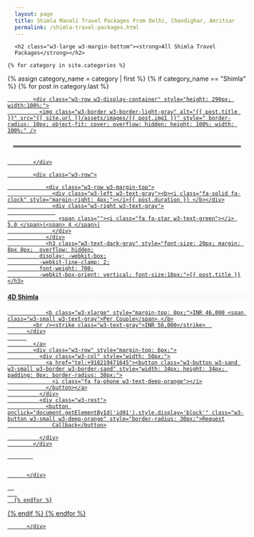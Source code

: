 ```yaml
---
layout: page
title: Shimla Manali Travel Packages From Delhi, Chandighar, Amritsar
permalink: /shimla-travel-packages.html
---
```



<div class="w3-row w3-content">
  <div id="Explore" class="city">

    

    <h2 class="w3-large w3-margin-bottom"><strong>All Shimla Travel Packages</strong></h2>
    
<div class="w3-row w3-row-padding" style="margin: 0px -16px;">

  
    {% for category in site.categories %}
  {% assign category_name = category | first %}
  {% if category_name == "Shimla" %}
  {% for post in category.last %}
   <div class="w3-third w3-row w3-margin-bottom">
<a href="{{ post.url }}">

            <div class="w3-row w3-display-container" style="height: 290px; width:100%;">
              <img class="w3-border w3-border-light-gray" alt="{{ post.title }}" src="{{ site.url }}/assets/images/{{ post.img1 }}" style=" border-radius: 10px; object-fit: cover; overflow: hidden; height: 100%; width: 100%;" />
<div class="w3-display-topright" style="padding: 12px;">
   <div style="background-color: #00000080; padding: 2.5px 7px; border-radius: 30px;">
    <i style="margin-top: 6px;" class="w3-large w3-text-light-gray fa-regular fa-heart"></i>
</div>
</div>



            </div>

            <div class="w3-row">

                <div class="w3-row w3-margin-top">
                  <div class="w3-left w3-text-gray"><b><i class="fa-solid fa-clock" style="margin-right: 4px;"></i>{{ post.duration }} </b></div>
                  <div class="w3-right w3-text-gray">
                   
                    <span class=""><i class="fa fa-star w3-text-green"></i> 5.0 </span>(<span> 4 </span>)
                  </div>
                </div>
                <h3 class="w3-text-dark-gray" style="font-size: 20px; margin: 8px 0px;  overflow: hidden;
              display: -webkit-box;
              -webkit-line-clamp: 2;
              font-weight: 700;
              -webkit-box-orient: vertical; font-size:18px;">{{ post.title }}</h3>

<div class="w3-row w3-text-gray w3-round" style="padding: 6px 0px;  background-image: linear-gradient(#ffffff00, #f9f9f9, #ffffff00);">
 <b> 4D Shimla</b>
</div>

                


                <b class="w3-xlarge" style="margin-top: 0px;">INR 46,000 <span class="w3-small w3-text-gray">Per Couple</span> </b>
            <br /><strike class="w3-text-gray">INR 56,000</strike>  
          </div>
          
            </a>
            <div class="w3-row" style="margin-top: 6px;">
              <div class="w3-col" style="width: 50px;">
                <a href="tel:+918219471645"><button class="w3-button w3-sand w3-small w3-border w3-border-sand" style="width: 34px; height: 34px; padding: 0px; border-radius: 30px;">
                  <i class="fa fa-phone w3-text-deep-orange"></i>
                </button></a>
              </div>
              <div class="w3-rest">
                <button onclick="document.getElementById('id01').style.display='block'" class="w3-button w3-small w3-deep-orange" style="border-radius: 30px;">Request
                  Callback</button>

              </div>
            </div>

            


          </div>

      
       
      {% endfor %}
   
  {% endif %}
{% endfor %}
  
      
        
       
 
  

          </div>


  </div>

  <div id="Shimla" class="city" style="display:none">
    <h2 class="w3-large w3-margin-bottom"><strong>Shimla Family Packages</strong></h2>
   
<div class="w3-row w3-row-padding" style="margin: 0px -16px;">

  
  
      
    <div class="w3-third w3-row w3-margin-bottom">
        <a href="../shimla/shimla-couple-tour-from-chandigarh.html">
        
                    <div class="w3-row w3-display-container" style="height: 290px; width:100%;">
                      <img class="w3-border w3-border-light-gray" alt="Forest Hill Hotel Shimla Himachal" src="../../images/placeholder.webp" style=" border-radius: 10px; object-fit: cover; overflow: hidden; height: 100%; width: 100%;" />
        <div class="w3-display-topright" style="padding: 12px;">
           <div style="background-color: #00000080; padding: 2.5px 7px; border-radius: 30px;">
            <i style="margin-top: 6px;" class="w3-large w3-text-light-gray fa-regular fa-heart"></i>
        </div>
        </div>
        
        
        
                    </div>
        
                    <div class="w3-row">
        
                        <div class="w3-row w3-margin-top">
                          <div class="w3-left w3-text-gray"><b><i class="fa-solid fa-clock" style="margin-right: 4px;"></i> 4 Nights 5 Days</b></div>
                          <div class="w3-right w3-text-gray">
                           
                            <span class=""><i class="fa fa-star w3-text-green"></i> 5.0 </span>(<span> 4 </span>)
                          </div>
                        </div>
                        <h3 class="w3-text-dark-gray" style="font-size: 20px; margin: 8px 0px;  overflow: hidden;
                      display: -webkit-box;
                      -webkit-line-clamp: 2;
                      font-weight: 700;
                      -webkit-box-orient: vertical; font-size:18px;">Shimla Couple Tour From Chandigarh 4 Nighs 5 Days</h3>
        
        <div class="w3-row w3-text-gray w3-round" style="padding: 6px 0px;  background-image: linear-gradient(#ffffff00, #f9f9f9, #ffffff00);">
         <b> 4D Shimla</b>
        </div>
        
                        
        
        
                        <b class="w3-xlarge" style="margin-top: 0px;">INR 46,000 <span class="w3-small w3-text-gray">Per Couple</span> </b>
                    <br /><strike class="w3-text-gray">INR 56,000</strike>  
                  </div>
                  
                    </a>
                    <div class="w3-row" style="margin-top: 6px;">
                      <div class="w3-col" style="width: 50px;">
                        <a href="tel:+918219471645"><button class="w3-button w3-sand w3-small w3-border w3-border-sand" style="width: 34px; height: 34px; padding: 0px; border-radius: 30px;">
                          <i class="fa fa-phone w3-text-deep-orange"></i>
                        </button></a>
                      </div>
                      <div class="w3-rest">
                        <button onclick="document.getElementById('id01').style.display='block'" class="w3-button w3-small w3-deep-orange" style="border-radius: 30px;">Request
                          Callback</button>
        
                      </div>
                    </div>
        
                    
        
        
                  </div>

          </div>



  </div>

  <div id="Manali" class="city" style="display:none">
    <h2 class="w3-large w3-margin-bottom"><strong>Shimla Holiday Packages</strong></h2>
    
<div class="w3-row w3-row-padding" style="margin: 0px -16px;">

  
    <div class="w3-third w3-row w3-margin-bottom">
        <a href="../shimla/shimla-couple-tour-from-chandigarh.html">
        
                    <div class="w3-row w3-display-container" style="height: 290px; width:100%;">
                      <img class="w3-border w3-border-light-gray" alt="Forest Hill Hotel Shimla Himachal" src="../../images/placeholder.webp" style=" border-radius: 10px; object-fit: cover; overflow: hidden; height: 100%; width: 100%;" />
        <div class="w3-display-topright" style="padding: 12px;">
           <div style="background-color: #00000080; padding: 2.5px 7px; border-radius: 30px;">
            <i style="margin-top: 6px;" class="w3-large w3-text-light-gray fa-regular fa-heart"></i>
        </div>
        </div>
        
        
        
                    </div>
        
                    <div class="w3-row">
        
                        <div class="w3-row w3-margin-top">
                          <div class="w3-left w3-text-gray"><b><i class="fa-solid fa-clock" style="margin-right: 4px;"></i> 4 Nights 5 Days</b></div>
                          <div class="w3-right w3-text-gray">
                           
                            <span class=""><i class="fa fa-star w3-text-green"></i> 5.0 </span>(<span> 4 </span>)
                          </div>
                        </div>
                        <h3 class="w3-text-dark-gray" style="font-size: 20px; margin: 8px 0px;  overflow: hidden;
                      display: -webkit-box;
                      -webkit-line-clamp: 2;
                      font-weight: 700;
                      -webkit-box-orient: vertical; font-size:18px;">Shimla Couple Tour From Chandigarh 4 Nighs 5 Days</h3>
        
        <div class="w3-row w3-text-gray w3-round" style="padding: 6px 0px;  background-image: linear-gradient(#ffffff00, #f9f9f9, #ffffff00);">
         <b> 4D Shimla</b>
        </div>
        
                        
        
        
                        <b class="w3-xlarge" style="margin-top: 0px;">INR 46,000 <span class="w3-small w3-text-gray">Per Couple</span> </b>
                    <br /><strike class="w3-text-gray">INR 56,000</strike>  
                  </div>
                  
                    </a>
                    <div class="w3-row" style="margin-top: 6px;">
                      <div class="w3-col" style="width: 50px;">
                        <a href="tel:+918219471645"><button class="w3-button w3-sand w3-small w3-border w3-border-sand" style="width: 34px; height: 34px; padding: 0px; border-radius: 30px;">
                          <i class="fa fa-phone w3-text-deep-orange"></i>
                        </button></a>
                      </div>
                      <div class="w3-rest">
                        <button onclick="document.getElementById('id01').style.display='block'" class="w3-button w3-small w3-deep-orange" style="border-radius: 30px;">Request
                          Callback</button>
        
                      </div>
                    </div>
        
                    
        
        
                  </div>
  

          </div>


  </div>
</div>

